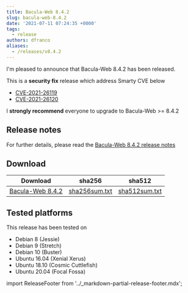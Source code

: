 ```yaml
---
title: Bacula-Web 8.4.2
slug: bacula-web-8.4.2
date: '2021-07-11 07:24:35 +0000'
tags:
  - release
authors: dfranco
aliases:
  - /releases/v8.4.2
---
```

I'm pleased to announce that Bacula-Web 8.4.2 has been released.

<!-- truncate -->

This is a **security fix** release which address Smarty CVE below

- [CVE-2021-26119](https://www.cvedetails.com/cve/CVE-2021-26119/)
- [CVE-2021-26120](https://www.cvedetails.com/cve/CVE-2021-26120/)

I **strongly recommend** everyone to upgrade to Bacula-Web >= 8.4.2

## Release notes

For further details, please read the [Bacula-Web 8.4.2 release notes](https://github.com/bacula-web/bacula-web/releases/tag/v8.4.2)

## Download

| Download                                                                                                   | sha256                                                                                           | sha512 |
|------------------------------------------------------------------------------------------------------------|--------------------------------------------------------------------------------------------------|--------|
| [Bacula-Web 8.4.2](https://github.com/bacula-web/bacula-web/releases/download/v8.4.2/bacula-web-8.4.2.tgz) | [sha256sum.txt](https://github.com/bacula-web/bacula-web/releases/download/v8.4.2/sha256sum.txt) | [sha512sum.txt](https://github.com/bacula-web/bacula-web/releases/download/v8.4.2/sha512sum.txt) |

## Tested platforms

This release has been tested on

- Debian 8 (Jessie)
- Debian 9 (Stretch)
- Debian 10 (Buster)
- Ubuntu 16.04 (Xenial Xerus)
- Ubuntu 18.10 (Cosmic Cuttlefish)
- Ubuntu 20.04 (Focal Fossa)

import ReleaseFooter from '../_markdown-partial-release-footer.mdx';

<ReleaseFooter />
